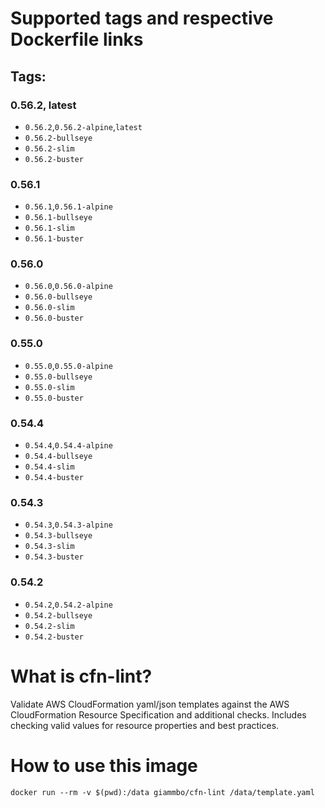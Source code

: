 # Supported tags and respective Dockerfile links

## Tags:

### 0.56.2, latest
* `0.56.2`,`0.56.2-alpine`,`latest`
* `0.56.2-bullseye`
* `0.56.2-slim`
* `0.56.2-buster`

### 0.56.1
* `0.56.1`,`0.56.1-alpine`
* `0.56.1-bullseye`
* `0.56.1-slim`
* `0.56.1-buster`

### 0.56.0
* `0.56.0`,`0.56.0-alpine`
* `0.56.0-bullseye`
* `0.56.0-slim`
* `0.56.0-buster`

### 0.55.0
* `0.55.0`,`0.55.0-alpine`
* `0.55.0-bullseye`
* `0.55.0-slim`
* `0.55.0-buster`

### 0.54.4
* `0.54.4`,`0.54.4-alpine`
* `0.54.4-bullseye`
* `0.54.4-slim`
* `0.54.4-buster`

### 0.54.3
* `0.54.3`,`0.54.3-alpine`
* `0.54.3-bullseye`
* `0.54.3-slim`
* `0.54.3-buster`

### 0.54.2
* `0.54.2`,`0.54.2-alpine`
* `0.54.2-bullseye`
* `0.54.2-slim`
* `0.54.2-buster`

# What is cfn-lint?
Validate AWS CloudFormation yaml/json templates against the AWS CloudFormation Resource Specification and additional checks. Includes checking valid values for resource properties and best practices.

# How to use this image

`docker run --rm -v $(pwd):/data giammbo/cfn-lint /data/template.yaml`
